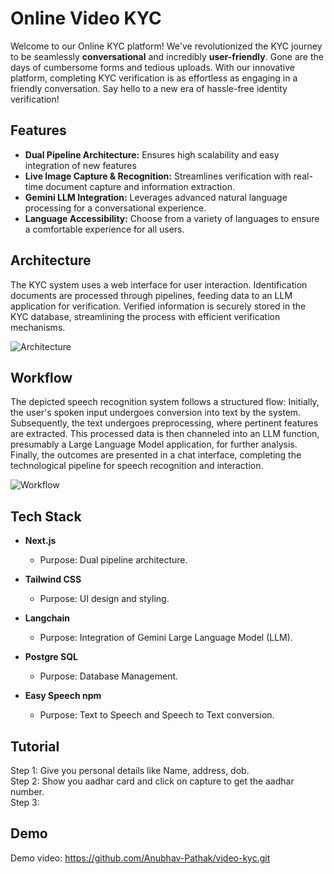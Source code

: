# Online Video KYC 

Welcome to our Online KYC platform! We've revolutionized the KYC journey to be seamlessly **conversational** and incredibly **user-friendly**. Gone are the days of cumbersome forms and tedious uploads. With our innovative platform, completing KYC verification is as effortless as engaging in a friendly conversation. Say hello to a new era of hassle-free identity verification!

## Features

- **Dual Pipeline Architecture:** Ensures high scalability and easy integration of new features
- **Live Image Capture & Recognition:** Streamlines verification with real-time document capture and information extraction.
- **Gemini LLM Integration:** Leverages advanced natural language processing for a conversational experience.
- **Language Accessibility:** Choose from a variety of languages to ensure a comfortable experience for all users.





## Architecture 

The KYC system uses a web interface for user interaction. Identification documents are processed through pipelines, feeding data to an LLM application for verification. Verified information is securely stored in the KYC database, streamlining the process with efficient verification mechanisms.

![Architecture](/posts/path/to/img.jpg "Optional title")




## Workflow

The depicted speech recognition system follows a structured flow: Initially, the user's spoken input undergoes conversion into text by the system. Subsequently, the text undergoes preprocessing, where pertinent features are extracted. This processed data is then channeled into an LLM function, presumably a Large Language Model application, for further analysis. Finally, the outcomes are presented in a chat interface, completing the technological pipeline for speech recognition and interaction.

![Workflow]()


## Tech Stack

- **Next.js**
   - Purpose: Dual pipeline architecture.
  
- **Tailwind CSS**
  
  - Purpose: UI design and styling.
  
- **Langchain**
   - Purpose: Integration of Gemini Large Language Model (LLM).

- **Postgre SQL**
   - Purpose: Database Management.

- **Easy Speech npm**
   - Purpose: Text to Speech and Speech to Text conversion.

## Tutorial

Step 1: Give you personal details like Name, address, dob.\
Step 2: Show you aadhar card and click on capture to get the aadhar number.\
Step 3:
## Demo

Demo video: https://github.com/Anubhav-Pathak/video-kyc.git
